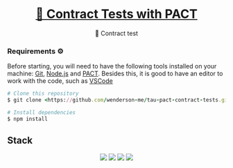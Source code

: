 <h1 align="center">
    <a href="https://testautomationu.applitools.com/pact-contract-tests/">🔗 Contract Tests with PACT </a>
</h1>
<p align="center">🚀 Contract test</p>

### Requirements ⚙️

Before starting, you will need to have the following tools installed on your machine:
[Git](https://git-scm.com), [Node.js](https://nodejs.org/en/) and [PACT](https://docs.pact.io/).
Besides this, it is good to have an editor to work with the code, such as [VSCode](https://code.visualstudio.com/)

```ruby
# Clone this repository
$ git clone <https://github.com/wenderson-me/tau-pact-contract-tests.git>

# Install dependencies
$ npm install

```

## Stack

 <p align="center">
  <img src="https://img.shields.io/badge/javascript-000000?style=for-the-badge&logo=javascript"/>
  <img src="https://img.shields.io/badge/pact-000000?style=for-the-badge&logo=pact"/>
  <img src="https://img.shields.io/badge/jest-000000?style=for-the-badge&logo=jest"/>
  <img src="https://img.shields.io/badge/actions-000000?style=for-the-badge&logo=github-actions"/>
 </p>
